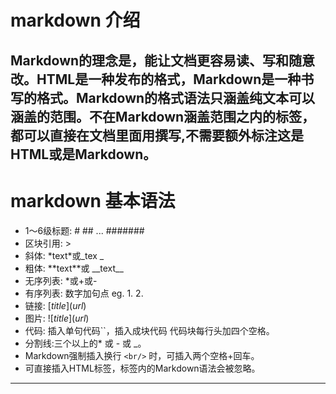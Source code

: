 # markdown 介绍
Markdown的理念是，能让文档更容易读、写和随意改。HTML是一种发布的格式，Markdown是一种书写的格式。Markdown的格式语法只涵盖纯文本可以涵盖的范围。不在Markdown涵盖范围之内的标签，都可以直接在文档里面用撰写,不需要额外标注这是HTML或是Markdown。
---
# markdown 基本语法
+ 1～6级标题:  \# \## ... \#######
+ 区块引用: \>
+ 斜体: \*text*或\_tex _
+ 粗体: \*\*text**或 \_\_text__
+ 无序列表: \*或\+或\-
+ 有序列表: 数字加句点 eg. 1. 2.
+ 链接: \[*title*]\(*url*)
+ 图片: \!\[*title*]\(*url*)
+ 代码: 插入单句代码\`\`，插入成块代码 代码块每行头加四个空格。
+ 分割线:三个以上的\* 或 \- 或 \_。
+ Markdown强制插入换行 `<br/>` 时，可插入两个空格+回车。
+ 可直接插入HTML标签，标签内的Markdown语法会被忽略。

---
